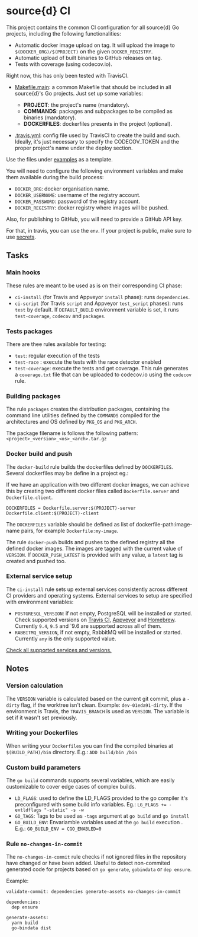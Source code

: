 # source{d} CI

This project contains the common CI configuration for all source{d} Go projects, including the following functionalities:

* Automatic docker image upload on tag. It will upload the image to `$(DOCKER_ORG)/$(PROJECT)` on the given `DOCKER_REGISTRY`.
* Automatic upload of built binaries to GitHub releases on tag.
* Tests with coverage (using codecov.io).

Right now, this has only been tested with TravisCI.

- [Makefile.main](https://github.com/src-d/ci/tree/master/examples/Makefile.main): a common Makefile that should be included in all source{d}'s Go projects. Just set up some variables:
  - **PROJECT**: the project's name (mandatory).
  - **COMMANDS**: packages and subpackages to be compiled as binaries (mandatory).
  - **DOCKERFILES**: dockerfiles presents in the project (optional).

- [.travis.yml](https://github.com/src-d/ci/tree/master/examples/.travis.yml): config file used by TravisCI to create the build and such. Ideally, it's just necessary to specify the CODECOV_TOKEN and the proper project's name under the deploy section.

Use the files under [examples](https://github.com/src-d/ci/tree/master/examples) as a template.

You will need to configure the following environment variables and make them available during the build process:

* `DOCKER_ORG`: docker organisation name.
* `DOCKER_USERNAME`: username of the registry account.
* `DOCKER_PASSWORD`: password of the registry account.
* `DOCKER_REGISTRY`: docker registry where images will be pushed.

Also, for publishing to GitHub, you will need to provide a GitHub API key.

For that, in travis, you can use the `env`. If your project is public, make sure to use [secrets](https://docs.travis-ci.com/user/encryption-keys/).

## Tasks

### Main hooks

These rules are meant to be used as is on their corresponding CI phase:

* `ci-install` (for Travis and Appveyor `install` phase): runs `dependencies`.
* `ci-script` (for Travis `script` and Appveyor `test_script` phases): runs `test` by default. If `DEFAULT_BUILD` environment variable is set, it runs `test-coverage`, `codecov` and `packages`.

### Tests packages

There are thee rules available for testing:

* `test`: regular execution of the tests
* `test-race` : execute the tests with the race detector enabled
* `test-coverage`: execute the tests and get coverage. This rule generates a `coverage.txt` file that can be uploaded to codecov.io using the `codecov` rule.

### Building packages

The rule `packages` creates the distribution packages, containing the command
line utilities defined by the `COMMANDS` compiled for the architectures and
OS defined by `PKG_OS` and `PKG_ARCH`.

The package filename is follows the following pattern: `<project>_<version>_<os>_<arch>.tar.gz`

### Docker build and push

The `docker-build` rule builds the dockerfiles defined by `DOCKERFILES`. Several
dockerfiles may be define in a project eg.:

If we have an application with two different docker images, we can achieve this
by creating two different docker files called `Dockerfile.server` and
`Dockerfile.client`.

```
DOCKERFILES = Dockerfile.server:$(PROJECT)-server Dockerfile.client:$(PROJECT)-client
```

The `DOCKERFILES` variable should be defined as list of dockerfile-path:image-name
pairs, for example `Dockerfile:my-image`.

The rule `docker-push` builds and pushes to the defined registry all the defined
docker images. The images are tagged with the current value of `VERSION`. If
`DOCKER_PUSH_LATEST` is provided with any value, a `latest` tag is created and
pushed too.

### External service setup

The `ci-install` rule sets up external services consistently across different CI providers
and operating systems. External services to setup are specified with environment variables:

* `POSTGRESQL_VERSION`: if not empty, PostgreSQL will be installed or started. Check supported versions on
   [Travis CI](https://docs.travis-ci.com/user/database-setup/#Using-a-different-PostgreSQL-Version),
   [Appveyor](https://www.appveyor.com/docs/services-databases/#postgresql) and [Homebrew](http://formulae.brew.sh/formula/). Currently `9.4`, `9.5` and `9.6 are supported across all of them.
* `RABBITMQ_VERSION`, if not empty, RabbitMQ will be installed or started. Currently `any` is the only supported value.

[Check all supported services and versions.](https://github.com/smola/ci-tricks/#tricks)

## Notes

### Version calculation

The `VERSION` variable is calculated based on the current git commit, plus a
`-dirty` flag, if the worktree isn't clean. Example: `dev-01eda91-dirty`. If the
environment is Travis, the `TRAVIS_BRANCH` is used as `VERSION`. The variable is
set if it wasn't set previously.

### Writing your Dockerfiles

When writing your `Dockerfiles` you can find the compiled binaries at
`$(BUILD_PATH)/bin` directory. E.g.: `ADD build/bin /bin`

### Custom build parameters

The `go build` commands supports several variables, which are easily
customizable to cover edge cases of complex builds.

* `LD_FLAGS`: used to define the LD_FLAGS provided to the go compiler it's preconfigured with some build info variables. Eg.: `LG_FLAGS += -extldflags "-static" -s -w`
* `GO_TAGS`: Tags to be used as `-tags` argument at `go build` and `go install`
* `GO_BUILD_ENV`: Envariamble variables used at the `go build` execution . E.g.: `GO_BUILD_ENV = CGO_ENABLED=0`

### Rule `no-changes-in-commit`

The `no-changes-in-commit` rule checks if not ignored files in the repository have changed or have been added.
Useful to detect non-commited generated code for projects based on `go generate`, `gobindata` or `dep ensure`.

Example:

```shell
validate-commit: dependencies generate-assets no-changes-in-commit

dependencies:
  dep ensure

generate-assets:
  yarn build
  go-bindata dist
```
